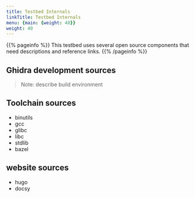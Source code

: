 ```yaml
---
title: Testbed Internals
linkTitle: Testbed Internals
menu: {main: {weight: 40}}
weight: 40
---
```


{{% pageinfo %}}
This testbed uses several open source components that need descriptions and reference links.
{{% /pageinfo %}}

## Ghidra development sources

>Note: describe build environment

## Toolchain sources

* binutils
* gcc
* glibc
* libc
* stdlib
* bazel

## website sources

* hugo
* docsy
